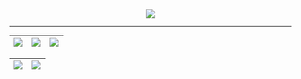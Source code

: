 <div align=center>
   <img  src="https://github-profile-trophy.vercel.app/?username=GuilhermeDBeitum&row=2&column=1&margin-w=0&margin-h=0&theme=radical&title=MultiLanguage"> 
</div>
  
<hr>
  
  | ![](http://github-profile-summary-cards.vercel.app/api/cards/stats?username=GuilhermeDBeitum&theme=nord_dark) | ![](http://github-profile-summary-cards.vercel.app/api/cards/repos-per-language?username=GuilhermeDBeitum&hide=Html&theme=nord_dark) | ![](http://github-profile-summary-cards.vercel.app/api/cards/most-commit-language?username=GuilhermeDBeitum&theme=nord_dark) |
| :------------------------------------------------------------------------------------------------------: | :-----------------------------------------------------------------------------------------------------------------------------: | :---------------------------------------------------------------------------------------------------------------------: |

| ![](http://github-profile-summary-cards.vercel.app/api/cards/profile-details?username=GuilhermeDBeitum&theme=nord_dark) | ![](https://github-readme-streak-stats.herokuapp.com/?user=GuilhermeDBeitum&hide_border=true&date_format=M%20j%5B%2C%20Y%5D&background=2D3742&stroke=2D3742&ring=6bbbca&fire=6bbbca&currStreakNum=fff&sideNums=6bbbca&currStreakLabel=6bbbca&sideLabels=fff&dates=fff) |
| :----------------------------------------------------------------------------------------------------------------: | :---------------------------------------------------------------------------------------------------------------------------------------------------------------------------------------------------------------------------------------------------------------: |
